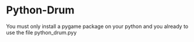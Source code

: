 # Python-Drum

You must only install a pygame package on your python and you already to use the file python_drum.pyy
